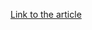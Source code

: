 [Link to the article](https://cybersecuritynews.com/gitlab-vulnerabilities-allows-account-takeover/)
